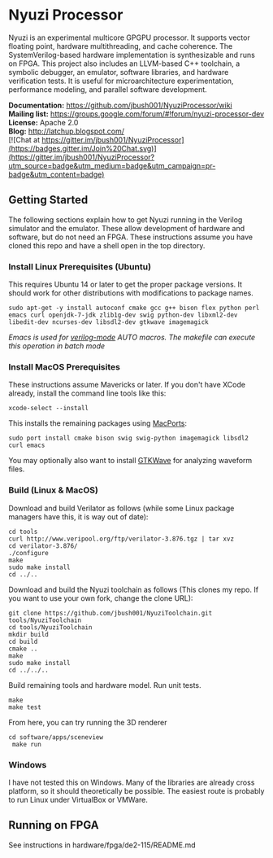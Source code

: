 # Nyuzi Processor

Nyuzi is an experimental multicore GPGPU processor. It supports vector floating
point, hardware multithreading, and cache coherence. The SystemVerilog-based 
hardware implementation is synthesizable and runs on FPGA. This project also 
includes an LLVM-based C++ toolchain, a symbolic debugger, an emulator, software 
libraries, and hardware verification tests. It is useful for microarchitecture 
experimentation, performance modeling, and parallel software development.

**Documentation:** https://github.com/jbush001/NyuziProcessor/wiki  
**Mailing list:** https://groups.google.com/forum/#!forum/nyuzi-processor-dev   
**License:** Apache 2.0    
**Blog:** http://latchup.blogspot.com/   
[![Chat at https://gitter.im/jbush001/NyuziProcessor](https://badges.gitter.im/Join%20Chat.svg)](https://gitter.im/jbush001/NyuziProcessor?utm_source=badge&utm_medium=badge&utm_campaign=pr-badge&utm_content=badge)

## Getting Started

The following sections explain how to get Nyuzi running in the Verilog
simulator and the emulator. These allow development of hardware and software,
but do not need an FPGA. These instructions assume you have cloned this repo
and have a shell open in the top directory.

### Install Linux Prerequisites (Ubuntu)

This requires Ubuntu 14 or later to get the proper package versions. It should
work for other distributions with modifications to package names.

	sudo apt-get -y install autoconf cmake gcc g++ bison flex python perl emacs curl openjdk-7-jdk zlib1g-dev swig python-dev libxml2-dev libedit-dev ncurses-dev libsdl2-dev gtkwave imagemagick 

*Emacs is used for [verilog-mode](http://www.veripool.org/wiki/verilog-mode) AUTO macros. 
The makefile can execute this operation in batch mode*

### Install MacOS Prerequisites

These instructions assume Mavericks or later.  If you don't have XCode
already, install the command line tools like this:

    xcode-select --install

This installs the remaining packages using [MacPorts](https://www.macports.org/):

    sudo port install cmake bison swig swig-python imagemagick libsdl2 curl emacs

You may optionally also want to install [GTKWave](http://gtkwave.sourceforge.net/) 
for analyzing waveform files.

### Build (Linux & MacOS)

Download and build Verilator as follows (while some Linux package managers have
this, it is way out of date):

    cd tools
    curl http://www.veripool.org/ftp/verilator-3.876.tgz | tar xvz
    cd verilator-3.876/ 
	./configure 
	make
	sudo make install
	cd ../..

Download and build the Nyuzi toolchain as follows (This clones my repo. If you
want to use your own fork, change the clone URL):

    git clone https://github.com/jbush001/NyuziToolchain.git tools/NyuziToolchain
    cd tools/NyuziToolchain
    mkdir build
    cd build
    cmake .. 
    make
    sudo make install
    cd ../../..
	
Build remaining tools and hardware model. Run unit tests.

    make
    make test

From here, you can try running the 3D renderer

    cd software/apps/sceneview
	 make run

### Windows

I have not tested this on Windows. Many of the libraries are already cross
platform, so it should theoretically be possible. The easiest route is probably
to run Linux under VirtualBox or VMWare.

## Running on FPGA

See instructions in hardware/fpga/de2-115/README.md

